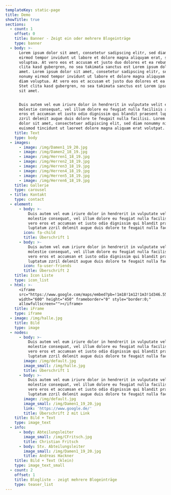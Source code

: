 ```yaml
---
templateKey: static-page
title: Demo
showTitle: true
sections:
  - count: 1
    offset: 0
    title: Banner - Zeigt ein oder mehrere Blogeinträge
    type: banner
  - body: >-
      Lorem ipsum dolor sit amet, consetetur sadipscing elitr, sed diam nonumy
      eirmod tempor invidunt ut labore et dolore magna aliquyam erat, sed diam
      voluptua. At vero eos et accusam et justo duo dolores et ea rebum. Stet
      clita kasd gubergren, no sea takimata sanctus est Lorem ipsum dolor sit
      amet. Lorem ipsum dolor sit amet, consetetur sadipscing elitr, sed diam
      nonumy eirmod tempor invidunt ut labore et dolore magna aliquyam erat, sed
      diam voluptua. At vero eos et accusam et justo duo dolores et ea rebum.
      Stet clita kasd gubergren, no sea takimata sanctus est Lorem ipsum dolor
      sit amet. 


      Duis autem vel eum iriure dolor in hendrerit in vulputate velit esse
      molestie consequat, vel illum dolore eu feugiat nulla facilisis at vero
      eros et accumsan et iusto odio dignissim qui blandit praesent luptatum
      zzril delenit augue duis dolore te feugait nulla facilisi. Lorem ipsum
      dolor sit amet, consectetuer adipiscing elit, sed diam nonummy nibh
      euismod tincidunt ut laoreet dolore magna aliquam erat volutpat. 
    title: Text
    type: body
  - images:
      - image: /img/Damen1_19_20.jpg
      - image: /img/Damen2_18_19.jpg
      - image: /img/Herren1_18_19.jpg
      - image: /img/Herren2_18_19.jpg
      - image: /img/Herren3_18_19.jpg
      - image: /img/Herren4_18_19.jpg
      - image: /img/Herren5_18_19.jpg
      - image: /img/Herren6_18_19.jpg
    title: Gallerie
    type: carousel
  - title: Kontakt
    type: contact
  - element:
      - body: >-
          Duis autem vel eum iriure dolor in hendrerit in vulputate velit esse
          molestie consequat, vel illum dolore eu feugiat nulla facilisis at
          vero eros et accumsan et iusto odio dignissim qui blandit praesent
          luptatum zzril delenit augue duis dolore te feugait nulla facilisi.
        icon: fa-child
        title: Überschrift 1
      - body: >-
          Duis autem vel eum iriure dolor in hendrerit in vulputate velit esse
          molestie consequat, vel illum dolore eu feugiat nulla facilisis at
          vero eros et accumsan et iusto odio dignissim qui blandit praesent
          luptatum zzril delenit augue duis dolore te feugait nulla facilisi.
        icon: fa-user-friends
        title: Überschrift 2
    title: Icon Liste
    type: icon_list
  - html: >-
      <iframe
      src="https://www.google.com/maps/embed?pb=!1m18!1m12!1m3!1d346.55202538975664!2d11.827428216546888!3d48.07876043511534!2m3!1f0!2f0!3f0!3m2!1i1024!2i768!4f13.1!3m3!1m2!1s0x479de2c4d8c50477%3A0x1bf345c151363cb!2sTSV%20Zorneding%201920%20e.V.!5e0!3m2!1sde!2sde!4v1569848021782!5m2!1sde!2sde"
      width="600" height="450" frameborder="0" style="border:0;"
      allowfullscreen=""></iframe>
    title: iFrame
    type: iframe
  - image: /img/halle.jpg
    title: Bild
    type: image
  - nodes:
      - body: >-
          Duis autem vel eum iriure dolor in hendrerit in vulputate velit esse
          molestie consequat, vel illum dolore eu feugiat nulla facilisis at
          vero eros et accumsan et iusto odio dignissim qui blandit praesent
          luptatum zzril delenit augue duis dolore te feugait nulla facilisi.
        image: /img/default.jpg
        image_small: /img/halle.jpg
        title: Überschrift 1
      - body: >-
          Duis autem vel eum iriure dolor in hendrerit in vulputate velit esse
          molestie consequat, vel illum dolore eu feugiat nulla facilisis at
          vero eros et accumsan et iusto odio dignissim qui blandit praesent
          luptatum zzril delenit augue duis dolore te feugait nulla facilisi.
        image: /img/default.jpg
        image_small: /img/Damen1_19_20.jpg
        link: 'https://www.google.de/'
        title: Überschrift 2 mit Link
    title: Bild + Text
    type: image_text
  - info:
      - body: Abteilungsleiter
        image_small: /img/CFritsch.jpg
        title: Christian Fritsch
      - body: Stv. Abteilungsleiter
        image_small: /img/Damen1_19_20.jpg
        title: Andreas Hackner
    title: Bild + Text (klein)
    type: image_text_small
  - count: 2
    offset: 1
    title: Blogliste - zeigt mehrere Blogeinträge
    type: teaser_list
---
```


